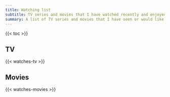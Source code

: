 ```yaml
---
title: Watching list
subtitle: TV series and movies that I have watched recently and enjoyed
summary: A list of TV series and movies that I have seen or would like to see.
---
```


{{< toc >}}

## TV

{{< watches-tv >}}

## Movies

{{< watches-movies >}}
